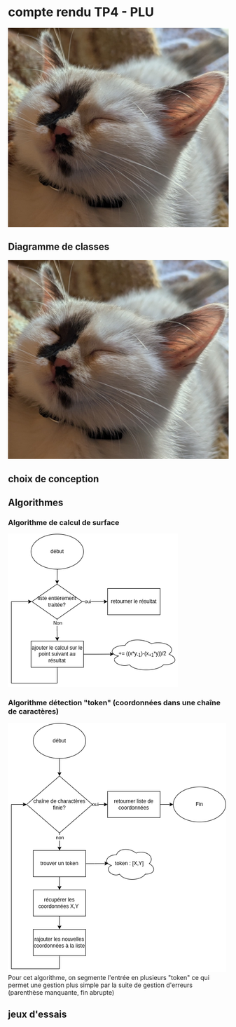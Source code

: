 # compte rendu TP4 - PLU
![alt text](Images/placeholder.jpg)

##  Diagramme de classes


![alt text](Images/placeholder.jpg)

## choix de conception


## Algorithmes


### Algorithme de calcul de surface
![alt text](Images/algo_calcul_surface.png)



### Algorithme détection "token" (coordonnées dans une chaîne de caractères)
![alt text](Images/algo_detection_token.png)
Pour cet algorithme, on segmente l'entrée en plusieurs "token" ce qui permet une gestion plus simple par la suite de gestion d'erreurs (parenthèse manquante, fin abrupte)


## jeux d'essais



